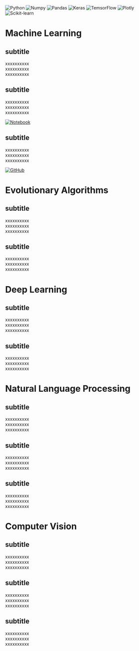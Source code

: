 <img src="https://img.shields.io/badge/Python-B9E1F5?style=for-the-badge&logo=python&logoColor=white" alt="Python" /> 
<img src="https://img.shields.io/badge/Numpy-A6C9EC?style=for-the-badge&logo=numpy&logoColor=white" alt="Numpy" /> 
<img src="https://img.shields.io/badge/Pandas-4D93D9?style=for-the-badge&logo=pandas&logoColor=white" alt="Pandas" /> 
<img src="https://img.shields.io/badge/Keras-#DAE9F8?style=for-the-badge&logo=keras&logoColor=white" alt="Keras" /> 
<img src="https://img.shields.io/badge/TensorFlow-#DAE9F8?style=for-the-badge&logo=tensorflow&logoColor=white" alt="TemsorFlow" /> 
<img src="https://img.shields.io/badge/Plotly-B9E1F5?style=for-the-badge&logo=plotly&logoColor=white" alt="Plotly" /> 
<img src="https://img.shields.io/badge/scikit_learn-B9E1F5?style=for-the-badge&logo=scikit-learn&logoColor=white" alt="Scikit-learn" />

# Machine Learning

## subtitle

xxxxxxxxxx  
xxxxxxxxxx  
xxxxxxxxxx  

## subtitle

xxxxxxxxxx  
xxxxxxxxxx  
xxxxxxxxxx  

<a href="X" target="_blank"><img alt="Notebook" src="https://img.shields.io/badge/Google%20Colab-XXXXX)-B9E1F5?style=flat-square&logo=googlecolab"></a>

## subtitle

xxxxxxxxxx  
xxxxxxxxxx  
xxxxxxxxxx  

<a href="X" target="_blank"><img alt="GitHub" src="https://img.shields.io/badge/XXXXX-B9E1F5?style=flat-square&logo=github"></a>

# Evolutionary Algorithms

## subtitle

xxxxxxxxxx  
xxxxxxxxxx  
xxxxxxxxxx  

## subtitle

xxxxxxxxxx  
xxxxxxxxxx  
xxxxxxxxxx  


# Deep Learning

## subtitle

xxxxxxxxxx  
xxxxxxxxxx  
xxxxxxxxxx  


## subtitle

xxxxxxxxxx  
xxxxxxxxxx  
xxxxxxxxxx  


# Natural Language Processing

## subtitle

xxxxxxxxxx  
xxxxxxxxxx  
xxxxxxxxxx  


## subtitle

xxxxxxxxxx  
xxxxxxxxxx  
xxxxxxxxxx  


## subtitle

xxxxxxxxxx  
xxxxxxxxxx  
xxxxxxxxxx  


# Computer Vision

## subtitle

xxxxxxxxxx  
xxxxxxxxxx  
xxxxxxxxxx  

## subtitle

xxxxxxxxxx  
xxxxxxxxxx  
xxxxxxxxxx  

## subtitle

xxxxxxxxxx  
xxxxxxxxxx  
xxxxxxxxxx  


                      
